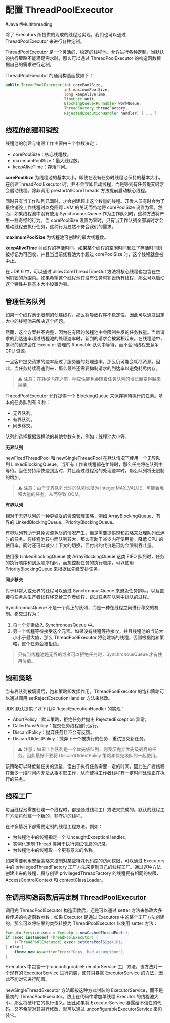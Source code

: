 # 配置 ThreadPoolExecutor
#Java #Multithreading 

除了 Executors 所提供的现成的线程池实现，我们也可以通过 ThreadPoolExecutor 来进行各种定制。

ThreadPoolExecutor 是一个灵活的、稳定的线程池，允许进行各种定制。当默认的执行策略不能满足需求时，那么可以通过 ThreadPoolExecutor 的构造函数根据自己的需求进行定制。

ThreadPoolExecutor 的通用构造函数如下：

```java
public ThreadPoolExecutor(int corePoolSize,
                          int maximumPoolSize,
                          long keepAliveTime,
                          TimeUnit unit,
                          BlockingQueue<Runnable> workQueue,
                          ThreadFactory threadFactory,
                          RejectedExecutionHandler handler) { ... }
```

## 线程的创建和销毁

线程池的创建与销毁工作主要由三个参数决定：

+ corePoolSize：核心线程数。
+ maximumPoolSize：最大线程数。
+ keepAliveTime：存活时间。

**corePoolSize** 为线程池的基本大小，即使在没有任务时线程池保持的基本大小。在创建ThreadPoolExecutor 时，并不会立即启动线程，而是等到有任务提交时才会启动线程。除非调用 prestartAllCoreThreads 方法提前启动核心线程。

同时只有当工作队列已满时，才会创建超出这个数量的线程。开发人员有时会为了最终销毁工作线程时以免阻碍 JVM 的关闭而特地将 corePoolSize 设置为零。然而，如果线程池中没有使用 SynchronousQueue 作为工作队列时，这种方法将产生一些奇怪的行为。当 corePoolSize 设置为零时，只有当工作队列全部满时才会启动线程去执行任务，这种行为显然不符合我们的需求。

**maximumPoolSize** 为线程池可创建的最大线程数。

**keepAliveTime** 为线程的存活时间。如果某个线程的空闲时间超过了存活时间则被标记为可回收，并且当当前线程池大小超过 corePoolSize 时，这个线程就会被中止。

在 JDK 6 中，可以通过 allowCoreThreadTimeOut 方法将核心线程也包含在空闲销毁的范围内。如果希望这个线程池在没有任务时销毁所有线程，那么可以启动这个特性并将基本大小设置为零。

## 管理任务队列

如果一个线程池无限制的创建线程，那么将导致程序不稳定性，因此可以通过固定大小的线程池来解决这个问题。

然而，这个方案并不完整，因为在有限的线程池中会限制并发的任务数量。当新请求的到达速率超过线程池的处理速率时，新到的请求会被累积起来。在线程池中，累积的请求会在 Executor 管理的 Runnable 队列中等待，而不会同线程去竞争 CPU 资源。

一旦客户提交请求的速率超过了服务器的处理速率，那么仍可能会耗尽资源。因此，当任务持续高速到来，那么最终还需要抑制请求的到达率以避免耗尽内存。

> ⚠️ 注意：在耗尽内存之前，响应性能也会随着任务队列的增长而变得越来越糟。

ThreadPoolExecutor 允许提供一个 BlockingQueue 来保存等待执行的任务。基本的任务队列有 3 种：

+ 无界队列。
+ 有界队列。
+ 同步移交。

队列的选择根据线程池的其他参数有关，例如：线程池大小等。

**无界队列**

newFixedThreadPool 和 newSingleThreadPool 在默认情况下使用一个无界队列 LinkedBlockingQueue。当所有工作者线程都在忙碌时，那么任务将在队列中等待。当任务持续快速到达时，并且超过线程池的处理速率时，那么队列将无限制的增加。

> ⚠️ 注意：由于无界队列允许的队列长度为 Integer.MAX_VALUE，可能会堆积大量的任务，从而导致 OOM。

**有界队列**

相对于无界队列的一种更稳妥的资源管理策略，例如 ArrayBlockingQueue、有界的 LinkedBlockingQueue、PriorityBlockingQueue。

有界队列有助于避免资源耗尽的情况产生，但是需要提供饱和策略来处理队列已满时的任务。在线程池较小而队列较大，那么有助于减少内存使用量，降低 CPU 的使用率，同时还可以减少上下文的切换，但付出的代价是可能会限制吞吐量。

使用像 LinkedBlockingQueue 或 ArrayBlockingQueue 这类 FIFO 队列时，任务的执行顺序和到达顺序相同。而想控制任务的执行顺序，可以使用 PriorityBlockingQueue 来根据优先级安排任务。

**同步移交**

对于非常大或无界的线程可以通过 SynchronousQueue 来避免任务排队，以及直接将任务从生产者线程移交给工作者线程，跳过任务在队列中排队的过程。

SynchronousQueue 不是一个真正的队列，而是一种在线程之间进行移交的机制。移交过程为：

1. 将一个元素放入 SynchronousQueue 中。
2. 另一个线程等待接受这个元素。如果没有线程等待接收，并且线程池的当前大小小于最大值，那么 ThreadPoolExecutor 将创建新的线程，否则根据饱和策略，这个任务会被拒绝。

> 只有当线程池是无界的或者可以拒绝任务时，SynchronousQueue 才有使用价值。

## 饱和策略

当有界队列被填满后，饱和策略即发挥作用。ThreadPoolExecutor 的饱和策略可以通过调用 setRejectExecutionHandler 方法来修改。

JDK 默认提供了以下几种 RejectExecutionHandler 的实现：

+ AbortPolicy：默认策略，拒绝任务并抛出 RejectedException 异常。
+ CallerRunsPolicy：提交任务线程自行运行。
+ DiscardPolicy：抛弃任务且不会有反馈。
+ DiscardOldestPolicy：抛弃下一个被执行的任务，重试提交新任务。

> ⚠️ 注意：如果工作队列是一个优先级队列，则表示抛弃优先级最高的任务。因此最好不要将 DiscardOldestPolicy 策略和优先级队列一起使用。

该策略可以降低新任务的流量，但由于执行任务需要一定的时间，因此生产者线程在至少一段时间内无法从事本职工作，从而使得工作者线程有一定时间处理正在执行的任务。

## 线程工厂

每当线程池需要创建一个线程时，都是通过线程工厂方法来完成的。默认的线程工厂方法将创建一个新的、非守护的线程。

在许多情况下都需要定制的线程工程方法。例如：

+ 为线程池中的线程指定一个 UncaughtExceptionHandler。
+ 实例化定制 Thread 类用于执行调试信息的记录。
+ 为线程池中的线程取一个更有意义的名称。

如果需要利用安全策略来控制对某些特殊代码库的访问权限，可以通过 Executors 中的 privilegedThreadFactory 工厂方法来定制自己的线程工厂。通过这种方法创建出来的线程，将与创建 privilegedThreadFactory 的线程拥有相同的权限、AccessControlContext 和 contextClassLoader。

## 在调用构造函数后再定制 ThreadPoolExecutor

调用完 ThreadPoolExecutor 构造函数后，还是可以通过 setter 方法来修改大多数传递的构造函数参数。如果 Executor 是通过 Executors 中的某个工厂方法创建的，那么可以将结果的类型转换为 ThreadPoolExecutor 以使用 setter 方法：

```java
ExecutorService exec = Executors.newCachedThreadPool();
if (exec instanceof ThreadPoolExecutor) {
    ((ThreadPoolExecutor) exec).setCorePoolSize(10);
} else {
    throw new AssertionError("Oops, bad assumption");
}
```

Executors 中包含一个 unconfigurableExecutorService 工厂方法，该方法对一个现有的 ExecutorService 进行包装，使其只暴露 ExecutorService 的方法，因此不能对它进行配置。

newSingleThreadExecutor 方法即按这种方式封装的 ExecutorService，而不是最初的 ThreadPoolExecutor。防止在代码中增加单线程 Executor 的线程池大小，那么将破坏它的执行语义。因此如果将 ExecutorService 暴露给不信任的代码，又不希望对其进行修改，就可以通过 unconfigurableExecutorService 来包装它。